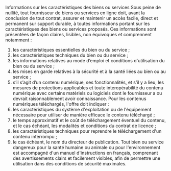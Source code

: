Informations sur les caractéristiques des biens ou services
Sous peine de nullité, tout fournisseur de biens ou services en ligne doit, avant la conclusion de tout contrat, assurer et maintenir un accès facile, direct et permanent sur support durable, à toutes informations portant sur les caractéristiques des biens ou services proposés.
Ces informations sont présentées de façon claires, lisibles, non équivoques et comprennent notamment :
1. les caractéristiques essentielles du bien ou du service ;
1. les caractéristiques techniques du bien ou du service ;
1. les informations relatives au mode d’emploi et conditions d'utilisation du bien ou du service ;
1. les mises en garde relatives à la sécurité et à la santé liées au bien ou au service ;
1. s’il s’agit d’un contenu numérique, ses fonctionnalités, et s’il y a lieu, les mesures de protections applicables et toute interopérabilité du contenu numérique avec certains matériels ou logiciels dont le fournisseur a ou devrait raisonnablement avoir connaissance.
Pour les contenus numériques téléchargés, l'offre doit indiquer :
1. les caractéristiques du système d'exploitation ou de l'équipement nécessaire pour utiliser de manière efficace le contenu téléchargé ;
1. le temps approximatif et le coût de téléchargement éventuel du contenu, et le cas échéant, les modalités et conditions du contrat de licence ;
1. les caractéristiques techniques pour reprendre le téléchargement d'un contenu interrompu ;
1. le cas échéant, le nom du directeur de publication.
Tout bien ou service dangereux pour la santé humaine ou animale ou pour l'environnement est accompagné d'un manuel d'instructions en français, comprenant des avertissements clairs et facilement visibles, afin de permettre une utilisation dans des conditions de sécurité maximales.